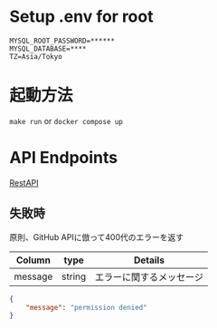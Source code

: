 # Setup .env for root

```.env
MYSQL_ROOT_PASSWORD=******
MYSQL_DATABASE=****
TZ=Asia/Tokyo
```

# 起動方法

`make run`
or
`docker compose up`

# API Endpoints

[RestAPI](https://dazzling-balmoral-ae7.notion.site/API-Document-53049bbdbf9f46e7800746e36ad44629)

## 失敗時

原則、GitHub APIに倣って400代のエラーを返す

| Column | type | Details |
| -------- | -------- | -------- |
| message | string | エラーに関するメッセージ |

```json
{
    "message": "permission denied"
}
```
